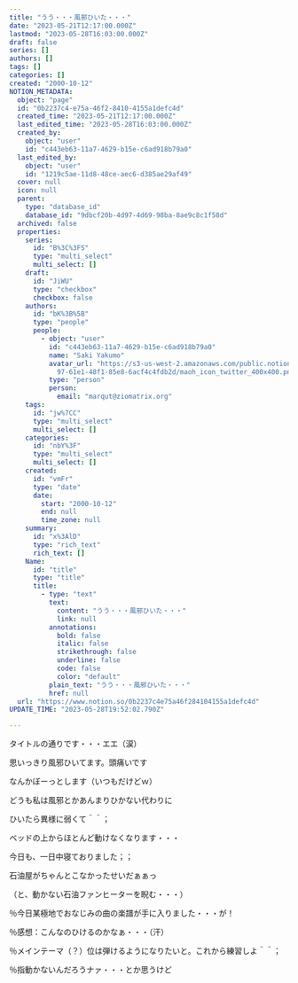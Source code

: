 ```yaml
---
title: "うう・・・風邪ひいた・・・"
date: "2023-05-21T12:17:00.000Z"
lastmod: "2023-05-28T16:03:00.000Z"
draft: false
series: []
authors: []
tags: []
categories: []
created: "2000-10-12"
NOTION_METADATA:
  object: "page"
  id: "0b2237c4-e75a-46f2-8410-4155a1defc4d"
  created_time: "2023-05-21T12:17:00.000Z"
  last_edited_time: "2023-05-28T16:03:00.000Z"
  created_by:
    object: "user"
    id: "c443eb63-11a7-4629-b15e-c6ad918b79a0"
  last_edited_by:
    object: "user"
    id: "1219c5ae-11d8-48ce-aec6-d385ae29af49"
  cover: null
  icon: null
  parent:
    type: "database_id"
    database_id: "9dbcf20b-4d97-4d69-98ba-8ae9c8c1f58d"
  archived: false
  properties:
    series:
      id: "B%3C%3FS"
      type: "multi_select"
      multi_select: []
    draft:
      id: "JiWU"
      type: "checkbox"
      checkbox: false
    authors:
      id: "bK%3B%5B"
      type: "people"
      people:
        - object: "user"
          id: "c443eb63-11a7-4629-b15e-c6ad918b79a0"
          name: "Saki Yakumo"
          avatar_url: "https://s3-us-west-2.amazonaws.com/public.notion-static.com/3ad1c4\
            97-61e1-48f1-85e8-6acf4c4fdb2d/maoh_icon_twitter_400x400.png"
          type: "person"
          person:
            email: "marqut@ziomatrix.org"
    tags:
      id: "jw%7CC"
      type: "multi_select"
      multi_select: []
    categories:
      id: "nbY%3F"
      type: "multi_select"
      multi_select: []
    created:
      id: "vmFr"
      type: "date"
      date:
        start: "2000-10-12"
        end: null
        time_zone: null
    summary:
      id: "x%3AlD"
      type: "rich_text"
      rich_text: []
    Name:
      id: "title"
      type: "title"
      title:
        - type: "text"
          text:
            content: "うう・・・風邪ひいた・・・"
            link: null
          annotations:
            bold: false
            italic: false
            strikethrough: false
            underline: false
            code: false
            color: "default"
          plain_text: "うう・・・風邪ひいた・・・"
          href: null
  url: "https://www.notion.so/0b2237c4e75a46f284104155a1defc4d"
UPDATE_TIME: "2023-05-28T19:52:02.790Z"

---
```

<link rel="stylesheet" href="https://cdn.jsdelivr.net/npm/katex@0.16.2/dist/katex.min.css" integrity="sha384-bYdxxUwYipFNohQlHt0bjN/LCpueqWz13HufFEV1SUatKs1cm4L6fFgCi1jT643X" crossorigin="anonymous">


タイトルの通りです・・・エエ（涙）


思いっきり風邪ひいてます。頭痛いです


なんかぼーっとします（いつもだけどｗ）


どうも私は風邪とかあんまりひかない代わりに


ひいたら異様に弱くて＾＾；


ベッドの上からほとんど動けなくなります・・・


今日も、一日中寝ておりました；；


石油屋がちゃんとこなかったせいだぁぁっ


（と、動かない石油ファンヒーターを睨む・・・）


％今日某極地でおなじみの曲の楽譜が手に入りました・・・が！


％感想：こんなのひけるのかなぁ・・・（汗）


％メインテーマ（？）位は弾けるようになりたいと。これから練習しよ＾＾；


％指動かないんだろうナァ・・・とか思うけど

